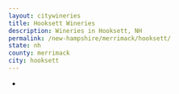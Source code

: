 ```yaml
---
layout: citywineries
title: Hooksett Wineries
description: Wineries in Hooksett, NH
permalink: /new-hampshire/merrimack/hooksett/
state: nh
county: merrimack
city: hooksett
---
```

-

